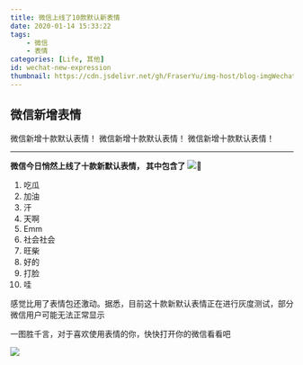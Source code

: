```yaml
---
title: 微信上线了10款默认新表情
date: 2020-01-14 15:33:22
tags:
    - 微信
    - 表情
categories: [Life, 其他]
id: wechat-new-expression
thumbnail: https://cdn.jsdelivr.net/gh/FraserYu/img-host/blog-imgWechatIMG140.png
---
```


## 微信新增表情

微信新增十款默认表情！
微信新增十款默认表情！
微信新增十款默认表情！

---

**微信今日悄然上线了十款新默认表情， 其中包含了**
![](https://cdn.jsdelivr.net/gh/FraserYu/img-host/blog-imgWechatIMG140.png)

1. 吃瓜
2. 加油
3. 汗
4. 天啊
5. Emm
6. 社会社会
7. 旺柴
8. 好的
9. 打脸
10. 哇

感觉比用了表情包还激动。据悉，目前这十款新默认表情正在进行灰度测试，部分微信用户可能无法正常显示

一图胜千言，对于喜欢使用表情的你，快快打开你的微信看看吧

![](https://cdn.jsdelivr.net/gh/FraserYu/img-host/blog-imgWechatIMG141.jpeg)



